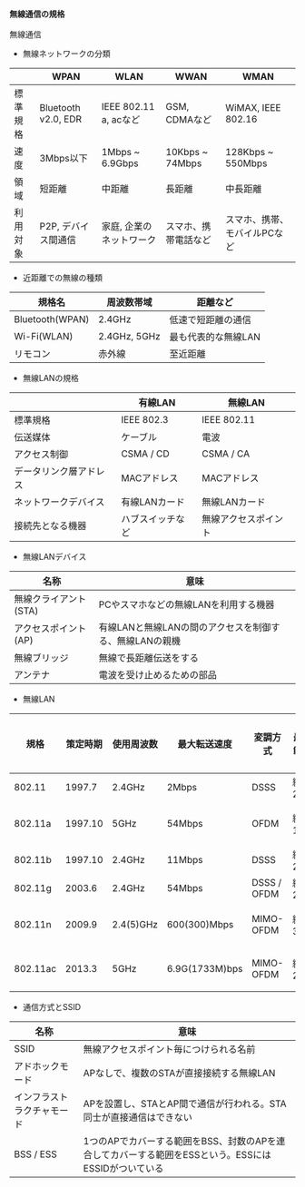 ### `無線通信の規格`

無線通信

- 無線ネットワークの分類

|      |WPAN|WLAN|WWAN|WMAN|
|------|----|----|----|----|
|標準規格|Bluetooth v2.0, EDR|IEEE 802.11 a, acなど|GSM, CDMAなど     |WiMAX, IEEE 802.16|
|速度   |3Mbps以下           |1Mbps ~ 6.9Gbps      |10Kbps ~ 74Mbps |128Kbps ~ 550Mbps|
|領域   |短距離              |中距離                |長距離            |中長距離|
|利用対象|P2P, デバイス間通信  |家庭, 企業のネットワーク |スマホ、携帯電話など|スマホ、携帯、モバイルPCなど|

- 近距離での無線の種類

|規格名|周波数帯域|距離など|
|-----|---------|------|
|Bluetooth(WPAN)|2.4GHz      |低速で短距離の通信 |
|Wi-Fi(WLAN)    |2.4GHz, 5GHz|最も代表的な無線LAN|
|リモコン         |赤外線      |至近距離          |

- 無線LANの規格

|      |有線LAN|無線LAN|
|------|-----|-------|
|標準規格|IEEE 802.3|IEEE 802.11|
|伝送媒体|ケーブル|電波|
|アクセス制御|CSMA / CD|CSMA / CA|
|データリンク層アドレス|MACアドレス|MACアドレス|
|ネットワークデバイス|有線LANカード|無線LANカード|
|接続先となる機器|ハブスイッチなど|無線アクセスポイント|

- 無線LANデバイス

|名称|意味|
|---|----|
|無線クライアント(STA)|PCやスマホなどの無線LANを利用する機器|
|アクセスポイント(AP)|有線LANと無線LANの間のアクセスを制御する、無線LANの親機|
|無線ブリッジ|無線で長距離伝送をする|
|アンテナ|電波を受け止めるための部品|

- 無線LAN

|規格|策定時期|使用周波数|最大転送速度|変調方式|最大範囲|屋外利用|
|----|------|---------|----------|------|-------|-------|
|802.11|1997.7|2.4GHz|2Mbps|DSSS|約20m|可|
|802.11a|1997.10|5GHz|54Mbps|OFDM|約15m|一部可|
|802.11b|1997.10|2.4GHz|11Mbps|DSSS|約25m|可|
|802.11g|2003.6|2.4GHz|54Mbps|DSSS / OFDM|約25m|可|
|802.11n|2009.9|2.4(5)GHz|600(300)Mbps|MIMO-OFDM|約30m|一部可|
|802.11ac|2013.3|5GHz|6.9G(1733M)bps|MIMO-OFDM|約25m|一部可|

- 通信方式とSSID

|名称|意味|
|---|----|
|SSID|無線アクセスポイント毎につけられる名前|
|アドホックモード|APなしで、複数のSTAが直接接続する無線LAN|
|インフラストラクチャモード|APを設置し、STAとAP間で通信が行われる。STA同士が直接通信はできない|
|BSS / ESS|1つのAPでカバーする範囲をBSS、封数のAPを連合してカバーする範囲をESSという。ESSにはESSIDがついている|

